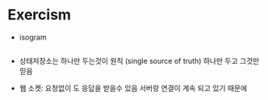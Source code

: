 # Exercism

* isogram

```js

```

- 상태저장소는 하나만 두는것이 원칙 (single source of truth) 하나만 두고 그것만 믿음

- 웹 소켓: 요청없이 도 응답을 받을수 있음 서버랑 연결이 계속 되고 있기 때문에
